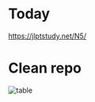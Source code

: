 # Today  

https://jlptstudy.net/N5/

# Clean repo


![table](https://user-images.githubusercontent.com/8428372/67216558-5dd73980-f45e-11e9-9352-90c38429f293.png)
